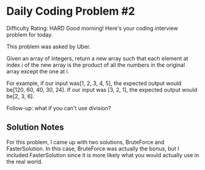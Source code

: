 # Daily Coding Problem #2
Difficulty Rating: HARD
Good morning! Here's your coding interview problem for today.

This problem was asked by Uber.

Given an array of integers, return a new array such that each element at index i of the new array is the product of all the numbers in the original array except the one at i.

For example, if our input was[1, 2, 3, 4, 5], the expected output would be[120, 60, 40, 30, 24]. If our input was [3, 2, 1], the expected output would be[2, 3, 6].


Follow-up: what if you can't use division?

## Solution Notes
For this problem, I came up with two solutions, BruteForce and FasterSolution. In this case, BruteForce was actually the bonus, but I included FasterSolution since it is more likely what you would actually use in the real world.